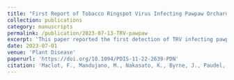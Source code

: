 ```yaml
---
title: "First Report of Tobacco Ringspot Virus Infecting Pawpaw Orchard (Asimina triloba (L.) Dunal) in North America."
collection: publications
category: manuscripts
permalink: /publication/2023-07-13-TRV-pawpaw
excerpt: 'This paper reported the first detection of TRV infecting pawpaw trees in Michigan.'
date: 2023-07-01
venue: 'Plant Disease'
paperurl: 'https://doi.org/10.1094/PDIS-11-22-2639-PDN'
citation: 'Maclot, F., Mandujano, M., Nakasato, K., Byrne, J., Paudel, S., Guyer, D., & Malmstrom, C. M. (2023). First report of Tobacco ringspot virus infecting pawpaw orchard (Asimina triloba) in North America. Plant Disease, 107(7).'
---
```


<!-- The contents above will be part of a list of publications, if the user clicks the link for the publication than the contents of section will be rendered as a full page, allowing you to provide more information about the paper for the reader. When publications are displayed as a single page, the contents of the above "citation" field will automatically be included below this section in a smaller font -->
